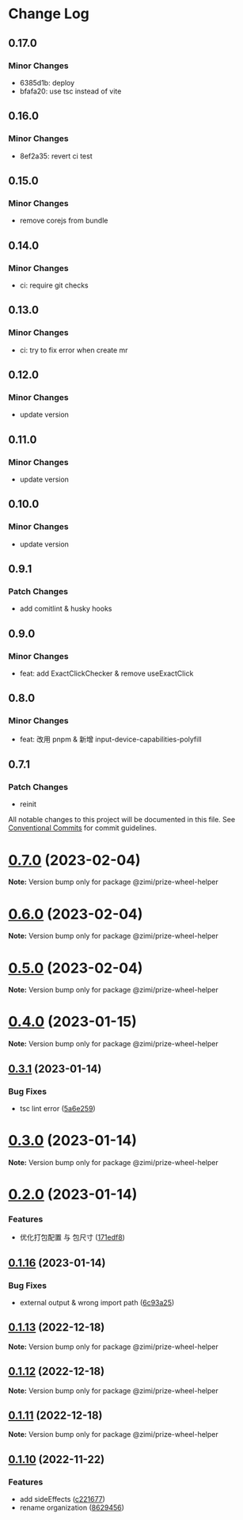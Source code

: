 # Change Log

## 0.17.0

### Minor Changes

- 6385d1b: deploy
- bfafa20: use tsc instead of vite

## 0.16.0

### Minor Changes

- 8ef2a35: revert ci test

## 0.15.0

### Minor Changes

- remove corejs from bundle

## 0.14.0

### Minor Changes

- ci: require git checks

## 0.13.0

### Minor Changes

- ci: try to fix error when create mr

## 0.12.0

### Minor Changes

- update version

## 0.11.0

### Minor Changes

- update version

## 0.10.0

### Minor Changes

- update version

## 0.9.1

### Patch Changes

- add comitlint & husky hooks

## 0.9.0

### Minor Changes

- feat: add ExactClickChecker & remove useExactClick

## 0.8.0

### Minor Changes

- feat: 改用 pnpm & 新增 input-device-capabilities-polyfill

## 0.7.1

### Patch Changes

- reinit

All notable changes to this project will be documented in this file.
See [Conventional Commits](https://conventionalcommits.org) for commit guidelines.

# [0.7.0](https://github.com/xiaomingTang/xiaoming/compare/v0.6.0...v0.7.0) (2023-02-04)

**Note:** Version bump only for package @zimi/prize-wheel-helper

# [0.6.0](https://github.com/xiaomingTang/xiaoming/compare/v0.5.0...v0.6.0) (2023-02-04)

**Note:** Version bump only for package @zimi/prize-wheel-helper

# [0.5.0](https://github.com/xiaomingTang/xiaoming/compare/v0.4.0...v0.5.0) (2023-02-04)

**Note:** Version bump only for package @zimi/prize-wheel-helper

# [0.4.0](https://github.com/xiaomingTang/xiaoming/compare/v0.3.1...v0.4.0) (2023-01-15)

**Note:** Version bump only for package @zimi/prize-wheel-helper

## [0.3.1](https://github.com/xiaomingTang/xiaoming/compare/v0.3.0...v0.3.1) (2023-01-14)

### Bug Fixes

- tsc lint error ([5a6e259](https://github.com/xiaomingTang/xiaoming/commit/5a6e25983371287870158e6d37110968ee7545e8))

# [0.3.0](https://github.com/xiaomingTang/xiaoming/compare/v0.2.0...v0.3.0) (2023-01-14)

**Note:** Version bump only for package @zimi/prize-wheel-helper

# [0.2.0](https://github.com/xiaomingTang/xiaoming/compare/v0.1.16...v0.2.0) (2023-01-14)

### Features

- 优化打包配置 与 包尺寸 ([171edf8](https://github.com/xiaomingTang/xiaoming/commit/171edf82059cd76a216f7c6ea14ededb7003d0ea))

## [0.1.16](https://github.com/xiaomingTang/xiaoming/compare/v0.1.15...v0.1.16) (2023-01-14)

### Bug Fixes

- external output & wrong import path ([6c93a25](https://github.com/xiaomingTang/xiaoming/commit/6c93a25c479dc81b4d2a10c8eb07cb63e07c4b05))

## [0.1.13](https://github.com/xiaomingTang/xiaoming/compare/v0.1.12...v0.1.13) (2022-12-18)

**Note:** Version bump only for package @zimi/prize-wheel-helper

## [0.1.12](https://github.com/xiaomingTang/xiaoming/compare/v0.1.11...v0.1.12) (2022-12-18)

**Note:** Version bump only for package @zimi/prize-wheel-helper

## [0.1.11](https://github.com/xiaomingTang/xiaoming/compare/v0.1.10...v0.1.11) (2022-12-18)

**Note:** Version bump only for package @zimi/prize-wheel-helper

## [0.1.10](https://github.com/xiaomingTang/xiaoming/compare/v0.1.9...v0.1.10) (2022-11-22)

### Features

- add sideEffects ([c221677](https://github.com/xiaomingTang/xiaoming/commit/c221677bca63787cdbf9ff6087211204e5ed384b))
- rename organization ([8629456](https://github.com/xiaomingTang/xiaoming/commit/86294565d727d165aacc0099238c1ed5f7b16c41))
